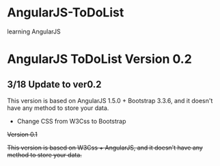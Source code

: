 # AngularJS-ToDoList
learning AngularJS

# AngularJS ToDoList Version 0.2 

## 3/18 Update to ver0.2

This version is based on AngularJS 1.5.0 + Bootstrap 3.3.6, and it doesn't have any method to store your data.

* Change CSS from W3Css to Bootstrap


~~Version 0.1~~

~~This version is based on W3Css + AngularJS, and it doesn't have any method to store your data.~~